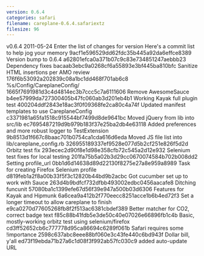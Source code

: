 ```yaml
---
version: 0.6.4
categories: safari
filename: careplane-0.6.4.safariextz
filesize: 96
---
```

v0.6.4 2011-05-24
  Enter the list of changes for version 
  Here's a commit list to help jog your memory
  9acf1e596529dd62fdc35b445a92da6effce8389 Version bump to 0.6.4
  a62801efca0a371b07c9c83e734851247aebbb23 Dependency fixes
  bacaab3ebc9a0268cf6a55893e3bf445ba810bfc Sanitize HTML insertions per AMO review
  176f6b53092a202839c08a1bc1dd468f701ab6c8 %s/Config/CareplaneConfig/
  1665f7691981d3c4d4814ec3b7ccc5c7a6111606 Remove AwesomeSauce
  b4ee57999da727300405b47fc060ab3d201eb4b1 Working Kayak full plugin test
  400204ddf2843e18ac3f0f09368fe2ca80c4a74f Updated manifest templates to use CareplaneConfig
  c3371981a65fa1518c915544bf7499d8de9641bc Moved jQuery from lib into src/lib
  ec7695487219d9b979b183f37e25ba2db4e63118 Added preferences and more robust logger to TestExtension
  9b8513d1f667c8baac701b0754ca1cda616d6eda Moved JS file list into lib/careplane_config.rb
  326955189337ef9528e077d5b2cf251e826f5d2d Orbitz test fix
  293ecec2d90f8e1d98e358cfb72c545a2d12e932 Selenium test fixes for local testing
  201fa75b5a02b3d29cc0670074584b702b008dd2 Setting profile_url
  0bb1d6d14638d89d22130f8275e27a8e959a8989 Task for creating Firefox Selenium profile
  d819feb1a2f8a00b33f5f3c12820b44bd9b2acbc Got cucumber set up to work with Sauce
  263d4b9bdfcf732dfbb493002edbc0456aacafe8 Ditching funcunit
  57080ba1c1399efe67d56f39e947a500b03d6306 Features for Kayak and Hipmunk
  6a6cea9a412b2f770eecc8251acce1b6b4ed72f3 Set a longer timeout to allow careplane to finish
  e9ca0270d77605268fb8f2f513ac6381cbdef389 Better matcher for CO2, correct badge text
  f85c88b41fdb5e3de50c40e07026e66896fb1c4b Basic, mostly-working orbitz test using selenium/firefox
  cd3ff52652cb6c777778d95ca86694c6289f061b Safari requires some !importance
  2598c637abc8eee88bf060e3c43fe440c6bd943f Dollar bill, y'all
  ed73f19ebda71b27a6c1d08f3f992ab57fc030c9 added auto-update URL

